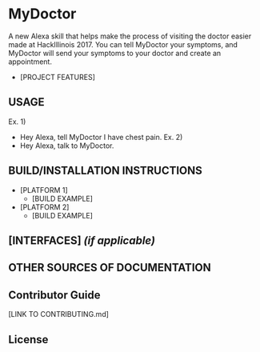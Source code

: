 # MyDoctor

A new Alexa skill that helps make the process of visiting the doctor easier made at HackIllinois 2017. You can tell MyDoctor your symptoms, and MyDoctor will send your symptoms to your doctor and create an appointment.
  * [PROJECT FEATURES] 

## USAGE
Ex. 1)
  * Hey Alexa, tell MyDoctor I have chest pain.
Ex. 2)
  * Hey Alexa, talk to MyDoctor.
  
   
  
## BUILD/INSTALLATION INSTRUCTIONS
  * [PLATFORM 1]
    * [BUILD EXAMPLE]
  * [PLATFORM 2]
    * [BUILD EXAMPLE]

## [INTERFACES] _(if applicable)_ 

## OTHER SOURCES OF DOCUMENTATION

## Contributor Guide
[LINK TO CONTRIBUTING.md]

## License 
